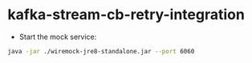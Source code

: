 # kafka-stream-cb-retry-integration

- Start the mock service:
```bash
java -jar ./wiremock-jre8-standalone.jar --port 6060
```